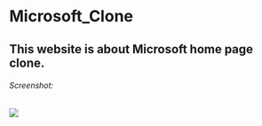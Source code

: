 # Microsoft_Clone

## This website is about Microsoft home page clone.

###### Screenshot:

![](/images/micorosft_clone.png)
